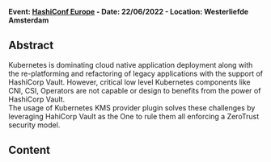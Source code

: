 **Event: [HashiConf Europe](https://www.meetup.com/london-hashicorp-user-group/events/285864430/) - Date: 22/06/2022 - Location: Westerliefde Amsterdam**

## Abstract
Kubernetes is dominating cloud native application deployment along with the re-platforming and refactoring of legacy applications with the support of HashiCorp Vault. 
However, critical low level Kubernetes components like CNI, CSI, Operators are not capable or design to benefits from the power of HashiCorp Vault.   
The usage of Kubernetes KMS provider plugin solves these challenges by leveraging HahiCorp Vault as the One to rule them all enforcing a ZeroTrust security model.

## Content

